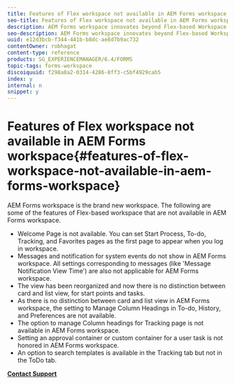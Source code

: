 ```yaml
---
title: Features of Flex workspace not available in AEM Forms workspace
seo-title: Features of Flex workspace not available in AEM Forms workspace
description: AEM Forms workspace innovates beyond Flex-based Workspace. Read about the differences in features and capabilities.
seo-description: AEM Forms workspace innovates beyond Flex-based Workspace. Read about the differences in features and capabilities.
uuid: e12d3bcb-f344-441b-b8dc-ae8d7b9ac732
contentOwner: robhagat
content-type: reference
products: SG_EXPERIENCEMANAGER/6.4/FORMS
topic-tags: forms-workspace
discoiquuid: f298a8a2-0314-4286-8ff3-c5bf4929cab5
index: y
internal: n
snippet: y
---
```


# Features of Flex workspace not available in AEM Forms workspace{#features-of-flex-workspace-not-available-in-aem-forms-workspace}

AEM Forms workspace is the brand new workspace. The following are some of the features of Flex-based workspace that are not available in AEM Forms workspace.

* Welcome Page is not available. You can set Start Process, To-do, Tracking, and Favorites pages as the first page to appear when you log in workspace.  
* Messages and notification for system events do not show in AEM Forms workspace. All settings corresponding to messages (like 'Message Notification View Time') are also not applicable for AEM Forms workspace.
* The view has been reorganized and now there is no distinction between card and list view, for start points and tasks.
* As there is no distinction between card and list view in AEM Forms workspace, the setting to Manage Column Headings in To-do, History, and Preferences are not available.
* The option to manage Column headings for Tracking page is not available in AEM Forms workspace.
* Setting an approval container or custom container for a user task is not honored in AEM Forms workspace.
* An option to search templates is available in the Tracking tab but not in the ToDo tab.

[**Contact Support**](https://www.adobe.com/account/sign-in.supportportal.html)

